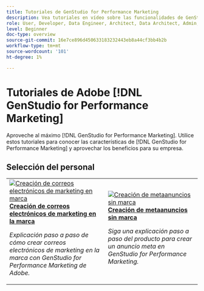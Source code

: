 ```yaml
---
title: Tutoriales de GenStudio for Performance Marketing
description: Vea tutoriales en vídeo sobre las funcionalidades de GenStudio for Performance Marketing. Aprenda a crear rápidamente recursos en la marca, generar variaciones y optimizar experiencias.
role: User, Developer, Data Engineer, Architect, Data Architect, Admin, Leader
level: Beginner
doc-type: overview
source-git-commit: 16e7ce896d450633183232443eb8a44cf3bb4b2b
workflow-type: tm+mt
source-wordcount: '101'
ht-degree: 1%

---
```



# Tutoriales de Adobe [!DNL GenStudio for Performance Marketing]


Aproveche al máximo [!DNL GenStudio for Performance Marketing]. Utilice estos tutoriales para conocer las características de [!DNL GenStudio for Performance Marketing] y aprovechar los beneficios para su empresa.

<!-- 

To get started, 

* See the **"What's New"** section below for the latest updates and features
* **Staff Picks** highlights some of our favorite content 
* Explore the content by topic and subtopic in the **left navigation**
* Use the **search** field at the top of the page if you know what you want to learn

Curated learning experiences by role and skill level are also offered in the courses section. Simply sign-in with your Adobe ID and navigate to **Learn > Recommended courses** in the top navigation.


<div id="recs-overview-body-1"></div>
<div id="recs-overview-body-2"></div>
<div id="recs-overview-body-3"></div>
<div id="recs-overview-body-4"></div>
<div id="recs-overview-body-5"></div>
<div id="recs-overview-body-6"></div>

<div id="staff-picks-section">

-->

## Selección del personal

<table>
<tr>
  <td>
    <a href="./creating-experiences/creating-on-brand-emails.md">
      <img alt="Creación de correos electrónicos de marketing en marca" src="https://video.tv.adobe.com/v/3435056?format=jpeg" />
    </a>
    <div>
      <a href="./creating-experiences/creating-on-brand-emails.md">
    <strong>Creación de correos electrónicos de marketing en la marca</strong>
    </a>
    </div>
    <p>
    <em>Explicación paso a paso de cómo crear correos electrónicos de marketing en la marca con GenStudio for Performance Marketing de Adobe.</em>
    <p>
  </td>
  <td>
    <a href="./creating-experiences/creating-on-meta-ads.md">
      <img alt="Creación de metaanuncios sin marca" src="https://video.tv.adobe.com/v/3435057?format=jpeg" />
    </a>
    <div>
      <a href="./creating-experiences/creating-on-meta-ads.md">
    <strong>Creación de metaanuncios sin marca</strong>
    </a>
    </div>
    <p>
    <em>Siga una explicación paso a paso del producto para crear un anuncio meta en GenStudio for Performance Marketing.</em>
    <p>
  </td>
</table>

</div>

<!--   
## Additional resources

[Adobe Analytics documentation](https://experienceleague.adobe.com/docs/analytics.html)

-->
